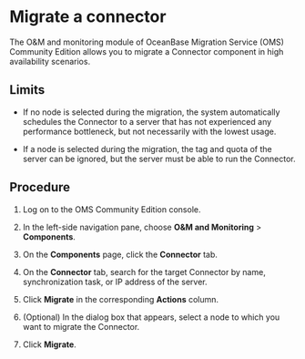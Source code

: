 # Migrate a connector 

The O\&M and monitoring module of OceanBase Migration Service (OMS) Community Edition allows you to migrate a Connector component in high availability scenarios. 

## Limits 

* If no node is selected during the migration, the system automatically schedules the Connector to a server that has not experienced any performance bottleneck, but not necessarily with the lowest usage.

* If a node is selected during the migration, the tag and quota of the server can be ignored, but the server must be able to run the Connector.

## Procedure 

1. Log on to the OMS Community Edition console.

   

2. In the left-side navigation pane, choose **O\&M and Monitoring** \> **Components**.

   

3. On the **Components** page, click the **Connector** tab.

4. On the **Connector** tab, search for the target Connector by name, synchronization task, or IP address of the server. 

5. Click **Migrate** in the corresponding **Actions** column.

6. (Optional) In the dialog box that appears, select a node to which you want to migrate the Connector.


7. Click **Migrate**.